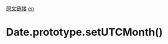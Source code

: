 <a href="https://developer.mozilla.org/zh-CN/docs/Web/JavaScript/Reference/Global_Objects/Date/setUTCMonth" target="_blank">原文链接</a>
<a href="https://developer.mozilla.org/zh-CN/docs/Web/JavaScript/Reference/Global_Objects/Date/setUTCMonth" target="_blank">en</a>

# Date.prototype.setUTCMonth()
